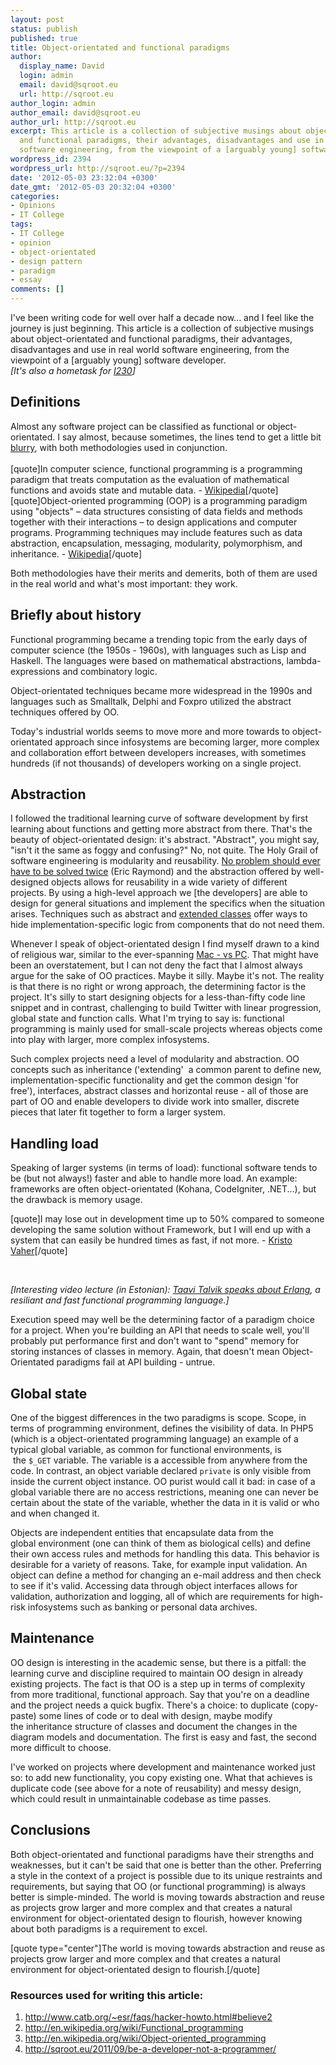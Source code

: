 ```yaml
---
layout: post
status: publish
published: true
title: Object-orientated and functional paradigms
author:
  display_name: David
  login: admin
  email: david@sqroot.eu
  url: http://sqroot.eu
author_login: admin
author_email: david@sqroot.eu
author_url: http://sqroot.eu
excerpt: This article is a collection of subjective musings about object-orientated
  and functional paradigms, their advantages, disadvantages and use in real world
  software engineering, from the viewpoint of a [arguably young] software developer.
wordpress_id: 2394
wordpress_url: http://sqroot.eu/?p=2394
date: '2012-05-03 23:32:04 +0300'
date_gmt: '2012-05-03 20:32:04 +0300'
categories:
- Opinions
- IT College
tags:
- IT College
- opinion
- object-orientated
- design pattern
- paradigm
- essay
comments: []
---
```

<p class="info" style="text-align: left;">I've been writing code for well over half a decade now... and I feel like the journey is just beginning. This article is a collection of subjective musings about object-orientated and functional paradigms, their advantages, disadvantages and use in real world software engineering, from the viewpoint of a [arguably young] software developer.<br />
<em>[It's also a hometask for <a href="https://itcollege.ois.ee/subject/view?subject_id=127">I230</a>]<a id="more"></a><a id="more-2394"></a></em></p>
<div style="clear: both;"></div>
<h2>Definitions</h2>
<p>Almost any software project can be classified as functional or object-orientated. I say almost, because sometimes, the lines tend to get a little bit <a title="Wordpress has both classes and function libraries" href="http://core.svn.wordpress.org/trunk/wp-includes/">blurry</a>, with both methodologies used in conjunction.<br style="clear: both;" /><br />
[quote]In computer science, functional programming is a programming paradigm that treats computation as the evaluation of mathematical functions and avoids state and mutable data. - <a href="http://en.wikipedia.org/wiki/Functional_programming">Wikipedia</a>[/quote]<br />
[quote]Object-oriented programming (OOP) is a programming paradigm using "objects" – data structures consisting of data fields and methods together with their interactions – to design applications and computer programs. Programming techniques may include features such as data abstraction, encapsulation, messaging, modularity, polymorphism, and inheritance. - <a href="http://en.wikipedia.org/wiki/Object-oriented_programming">Wikipedia</a>[/quote]</p>
<p>Both methodologies have their merits and demerits, both of them are used in the real world and what's most important: they work.</p>
<h2>Briefly about history</h2>
<p>Functional programming became a trending topic from the early days of computer science (the 1950s - 1960s), with languages such as Lisp and Haskell. The languages were based on mathematical abstractions, lambda-expressions and combinatory logic.</p>
<p>Object-orientated techniques became more widespread in the 1990s and languages such as Smalltalk, Delphi and Foxpro utilized the abstract techniques offered by OO.</p>
<p>Today's industrial worlds seems to move more and more towards to object-orientated approach since infosystems are becoming larger, more complex and collaboration effort between developers increases, with sometimes hundreds (if not thousands) of developers working on a single project.</p>
<h2>Abstraction</h2>
<p>I followed the traditional learning curve of software development by first learning about functions and getting more abstract from there. That's the beauty of object-orientated design: it's abstract. "Abstract", you might say, "isn't it the same as foggy and confusing?" No, not quite. The Holy Grail of software engineering is modularity and reusability. <a href="http://www.catb.org/~esr/faqs/hacker-howto.html#believe2">No problem should ever have to be solved twice</a> (Eric Raymond) and the abstraction offered by well-designed objects allows for reusability in a wide variety of different projects. By using a high-level approach we [the developers] are able to design for general situations and implement the specifics when the situation arises. Techniques such as abstract and <a href="http://jadendreamer.wordpress.com/2011/05/13/php-tutorial-learning-oop-class-basics-extending-classes/">extended classes</a> offer ways to hide implementation-specific logic from components that do not need them.</p>
<p>Whenever I speak of object-orientated design I find myself drawn to a kind of religious war, similar to the ever-spanning <a href="http://www.geek.com/articles/apple/apple-fanaticism-similar-to-religious-devotion-according-to-scientists-20110519/">Mac - vs PC</a>. That might have been an overstatement, but I can not deny the fact that I almost always argue for the sake of OO practices. Maybe it silly. Maybe it's not. The reality is that there is no right or wrong approach, the determining factor is the project. It's silly to start designing objects for a less-than-fifty code line snippet and in contrast, challenging to build Twitter with linear progression, global state and function calls. What I'm trying to say is: functional programming is mainly used for small-scale projects whereas objects come into play with larger, more complex infosystems.</p>
<p>Such complex projects need a level of modularity and abstraction. OO concepts such as inheritance ('extending'  a common parent to define new, implementation-specific functionality and get the common design 'for free'), interfaces, abstract classes and horizontal reuse - all of those are part of OO and enable developers to divide work into smaller, discrete pieces that later fit together to form a larger system.</p>
<h2>Handling load</h2>
<p>Speaking of larger systems (in terms of load): functional software tends to be (but not always!) faster and able to handle more load. An example: frameworks are often object-orientated (Kohana, CodeIgniter, .NET...), but the drawback is memory usage.</p>
<p>[quote]I may lose out in development time up to 50% compared to someone developing the same solution without Framework, but I will end up with a system that can easily be hundred times as fast, if not more. - <a href="http://sqroot.eu/2011/09/be-a-developer-not-a-programmer/">Kristo Vaher</a>[/quote]</p>
<p>&nbsp;</p>
<p><em>[Interesting video lecture (in Estonian): <a href="http://devclub.ee/lugu/video/erlang-taavi-talvik">Taavi Talvik speaks about Erlang</a>, a resiliant and fast functional programming language.]</em></p>
<p>Execution speed may well be the determining factor of a paradigm choice for a project. When you're building an API that needs to scale well, you'll probably put performance first and don't want to "spend" memory for storing instances of classes in memory. Again, that doesn't mean Object-Orientated paradigms fail at API building - untrue.</p>
<h2>Global state</h2>
<p>One of the biggest differences in the two paradigms is scope. Scope, in terms of programming environment, defines the visibility of data. In PHP5 (which is a object-orientated programming language) an example of a typical global variable, as common for functional environments, is  the <code>$_GET</code> variable. The variable is a accessible from anywhere from the code. In contrast, an object variable declared <code>private</code> is only visible from inside the current object instance. OO purist would call it bad: in case of a global variable there are no access restrictions, meaning one can never be certain about the state of the variable, whether the data in it is valid or who and when changed it.</p>
<p>Objects are independent entities that encapsulate data from the global environment (one can think of them as biological cells) and define their own access rules and methods for handling this data. This behavior is desirable for a variety of reasons. Take, for example input validation. An object can define a method for changing an e-mail address and then check to see if it's valid. Accessing data through object interfaces allows for validation, authorization and logging, all of which are requirements for high-risk infosystems such as banking or personal data archives.</p>
<h2>Maintenance</h2>
<p>OO design is interesting in the academic sense, but there is a pitfall: the learning curve and discipline required to maintain OO design in already existing projects. The fact is that OO is a step up in terms of complexity from more traditional, functional approach. Say that you're on a deadline and the project needs a quick bugfix. There's a choice: to duplicate (copy-paste) some lines of code or to deal with design, maybe modify the inheritance structure of classes and document the changes in the diagram models and documentation. The first is easy and fast, the second more difficult to choose.</p>
<p>I've worked on projects where development and maintenance worked just so: to add new functionality, you copy existing one. What that achieves is duplicate code (see above for a note of reusability) and messy design, which could result in unmaintainable codebase as time passes.</p>
<h2>Conclusions</h2>
<p>Both object-orientated and functional paradigms have their strengths and weaknesses, but it can't be said that one is better than the other. Preferring a style in the context of a project is possible due to its unique restraints and requirements, but saying that OO (or functional programming) is always better is simple-minded. The world is moving towards abstraction and reuse as projects grow larger and more complex and that creates a natural environment for object-orientated design to flourish, however knowing about both paradigms is a requirement to excel.</p>
<p>[quote type="center"]The world is moving towards abstraction and reuse as projects grow larger and more complex and that creates a natural environment for object-orientated design to flourish.[/quote]</p>
<h3></h3>
<h3>Resources used for writing this article:</h3>
<ol>
<li><a href="http://www.catb.org/~esr/faqs/hacker-howto.html#believe2">http://www.catb.org/~esr/faqs/hacker-howto.html#believe2</a></li>
<li><a href="http://en.wikipedia.org/wiki/Functional_programming">http://en.wikipedia.org/wiki/Functional_programming</a></li>
<li><a href="http://en.wikipedia.org/wiki/Object-oriented_programming">http://en.wikipedia.org/wiki/Object-oriented_programming</a></li>
<li><a href="http://sqroot.eu/2011/09/be-a-developer-not-a-programmer/">http://sqroot.eu/2011/09/be-a-developer-not-a-programmer/</a></li>
</ol>
